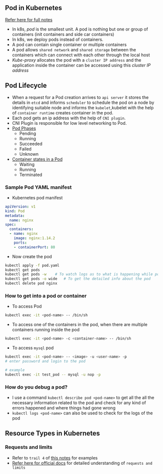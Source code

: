 Pod in Kubernetes
------------------

[Refer here for full notes](https://directdevops.blog/2024/01/27/devops-classroom-notes-27-jan-2024/)

* In k8s, _pod_ is the smallest unit. A pod is nothing but one or group of containers (init containers and side car containers)
* In k8s, we deploy pods instead of containers.
* A pod can contain single container or multiple containers
* A pod allows `shared network` and `shared storage` between the containers which can connect with each other through the local host
* _Kube-proxy_ allocates the pod with a `cluster IP address` and the application inside the container can be accessed using this _cluster IP address_

Pod Lifecycle
-------------

* When a request for a Pod creation arrives to `api server` it stores the details in `etcd` and informs `scheduler` to schedule the pod on a node by identifying suitable node and informs the `kubelet`,kubelet with the help of `container runtime` creates container in the pod. 
* Each pod gets an ip address with the help of `CNI plugin`.
* CNI Plugin is responsible for low level networking to Pod.
* [Pod Phases](https://kubernetes.io/docs/concepts/workloads/pods/pod-lifecycle/#pod-phase)
    * Pending
    * Running
    * Succeeded
    * Failed
    * Unknown
* [Container states in a Pod](https://kubernetes.io/docs/concepts/workloads/pods/pod-lifecycle/#container-states)
    * Waiting
    * Running
    * Terminated 

### Sample Pod YAML manifest

* Kubernetes pod manifest

```yaml
apiVersion: v1
kind: Pod
metadata:
  name: nginx
spec:
  containers:
  - name: nginx
    image: nginx:1.14.2
    ports:
    - containerPort: 80
```
* Now create the pod

```bash
kubectl apply -f pod.yaml
kubectl get pods
kubectl get pods -w    # To watch logs as to what is happening while pod creation
kubectl get pods -o wide   # To get the detailed info about the pod
kubectl delete pod nginx
```

### How to get into a pod or container

* To access Pod
```bash
kubectl exec -it <pod-name> -- /bin/sh
```
* To access one of the containers in the pod, when there are multiple containers running inside the pod
```bash
kubectl exec -it <pod-name> -c <container-name> -- /bin/sh
```
* To access `mysql` pod
```bash
kubectl exec -it <pod-name> -- <image> -u <user-name> -p
# enter password and login to the pod

# example
kubectl exec -it test_pod -- mysql -u nop -p
```

### How do you debug a pod?

* I use a command `kubectl describe pod <pod-name>` to get all the all the necessary information related to the pod and check for any kind of errors happened and where things had gone wrong
* `kubectl logs <pod-name>` can also be used to check for the logs of the pod

Resource Types in Kubernetes
----------------------------

### Requests and limits

* Refer to `trail 4` of [this notes](https://directdevops.blog/2024/01/26/devops-classroom-notes-26-jan-2024/) for examples
* [Refer here for official docs](https://kubernetes.io/docs/concepts/configuration/manage-resources-containers/) for detailed understanding of `requests and limits`